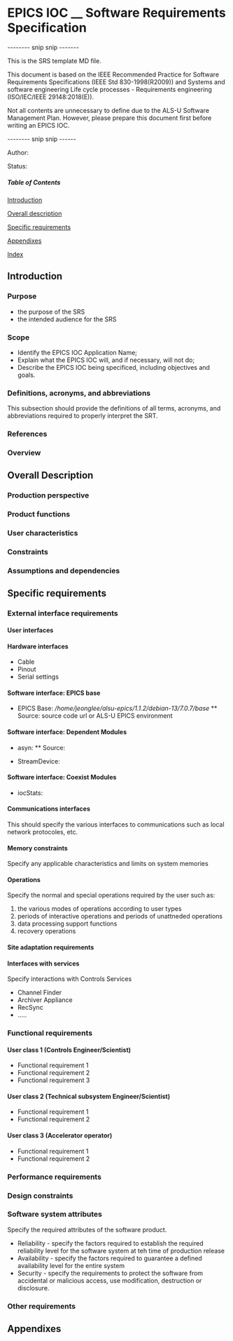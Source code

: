 # EPICS IOC __ Software Requirements Specification

-------- snip snip -------

This is the SRS template MD file. 

This document is based on the IEEE Recommended Practice for Software Requirements Specifications (IEEE Std 830-1998(R2009)) and Systems and software engineering Life cycle processes - Requirements engineering (ISO/IEC/IEEE 29148:2018(E)).

Not all contents are unnecessary to define due to the ALS-U Software Management Plan. However, please prepare this document first before writing an EPICS IOC.

-------- snip snip ------

Author: 

Status:

##### Table of Contents  
[Introduction](#introduction)  

[Overall description](#overalldescription)  

[Specific requirements](#specificrequirements)  

[Appendixes](#appendixes)

[Index](#index)


<a name="introduction"/>

## Introduction

### Purpose

* the purpose of the SRS
* the intended audience for the SRS

### Scope

* Identify the EPICS IOC Application Name;
* Explain what the EPICS IOC will, and if necessary, will not do;
* Describe the EPICS IOC being specificed, including objectives and goals.

### Definitions, acronyms, and abbreviations

This subsection should provide the definitions of all terms, acronyms, and abbreviations required to properly interpret the SRT.

### References

### Overview



<a name="overalldescription"/>

## Overall Description

### Production perspective

### Product functions

### User characteristics

### Constraints

### Assumptions and dependencies



<a name="specificrequirements"/>

## Specific requirements

### External interface requirements

#### User interfaces

#### Hardware interfaces

* Cable
* Pinout
* Serial settings

#### Software interface: EPICS base 

* EPICS Base: _/home/jeonglee/alsu-epics/1.1.2/debian-13/7.0.7/base_
** Source: source code url or ALS-U EPICS environment

#### Software interface: Dependent Modules

* asyn:
** Source:

* StreamDevice: 

#### Software interface: Coexist Modules

* iocStats:

#### Communications interfaces

This should specify the various interfaces to communications such as local network protocoles, etc.

#### Memory constraints

Specify any applicable characteristics and limits on system memories

#### Operations

Specify the normal and special operations required by the user such as:

1) the various modes of operations according to user types
2) periods of interactive operations and periods of unattneded operations
3) data processing support functions
4) recovery operations

#### Site adaptation requirements


#### Interfaces with services

Specify interactions with Controls Services

* Channel Finder
* Archiver Appliance
* RecSync
* .....

### Functional requirements

#### User class 1 (Controls Engineer/Scientist)

* Functional requirement 1
* Functional requirement 2
* Functional requirement 3

#### User class 2 (Technical subsystem Engineer/Scientist)

* Functional requirement 1
* Functional requirement 2

#### User class 3 (Accelerator operator)

* Functional requirement 1
* Functional requirement 2

### Performance requirements

### Design constraints

### Software system attributes

Specify the required attributes of the software product.

* Reliability - specify the factors required to establish the required reliability level for the software system at teh time of production release
* Availability - specify the factors required to guarantee a defined availability level for the entire system
* Security - specify the requirements to protect the software from accidental or malicious access, use modification, destruction or disclosure.


### Other requirements



<a name="Appendixes"/>

## Appendixes

<a name="index"/>

